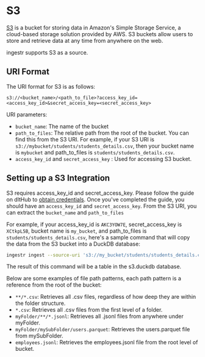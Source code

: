 # S3

[S3](https://aws.amazon.com/s3/) is a bucket for storing data in Amazon's Simple Storage Service, a cloud-based storage solution provided by AWS. S3 buckets allow users to store and retrieve data at any time from anywhere on the web.

ingestr supports S3 as a source.

## URI Format

The URI format for S3 is as follows:

```plaintext
s3://<bucket_name>/<path_to_file>?access_key_id=<access_key_id>&secret_access_key=<secret_access_key>
```

URI parameters:

- `bucket_name`: The name of the bucket
- `path_to_files`: The relative path from the root of the bucket. You can find this from the S3 URI. For example, if your S3 URI is `s3://mybucket/students/students_details.csv`, then your bucket name is `mybucket` and path_to_files is `students/students_details.csv`.
- `access_key_id` and `secret_access_key` : Used for accessing S3 bucket.

## Setting up a S3 Integration

S3 requires access_key_id and secret_access_key. Please follow the guide on dltHub to [obtain credentials](https://dlthub.com/docs/dlt-ecosystem/verified-sources/filesystem/basic#get-credentials). Once you've completed the guide, you should have an `access_key_id` and `secret_access_key`. From the S3 URI, you can extract the `bucket_name` and `path_to_files`

For example, if your access_key_id is `AKC3YOW7E`, secret_access_key is `XCtkpL5B`, bucket name is `my_bucket`, and path_to_files is `students/students_details.csv`, here's a sample command that will copy the data from the S3 bucket into a DuckDB database:

```sh
ingestr ingest --source-uri 's3://my_bucket/students/students_details.csv?access_key_id=AKC3YOW7E&secret_access_key=XCtkpL5B' --source-table 'students_details' --dest-uri duckdb:///s3.duckdb --dest-table 'dest.students_details'
```

The result of this command will be a table in the s3.duckdb database.

Below are some examples of file path patterns, each path pattern is a reference from the root of the bucket:

- `**/*.csv`: Retrieves all .csv files, regardless of how deep they are within the folder structure.
- `*.csv`: Retrieves all .csv files from the first level of a folder.
- `myFolder/**/*.jsonl`: Retrieves all .jsonl files from anywhere under myFolder.
- `myFolder/mySubFolder/users.parquet`: Retrieves the users.parquet file from mySubFolder.
- `employees.jsonl`: Retrieves the employees.jsonl file from the root level of bucket.
